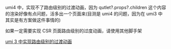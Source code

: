 umi4 中，实现不了路由级别的过渡动画，因为 qutlet?.props?.children 这个内容的渲染好像有点问题，活多出一个页面来(目测是 umi4 的问题，因为在 umi3 中其实是有方案做这件事情的)  

如果一定需要实现 CSR 页面路由级别的过度动画，请使用其他脚手架  

[umi 3 中实现路由级别的过渡动画](https://github.com/umijs/umi/issues/4827)